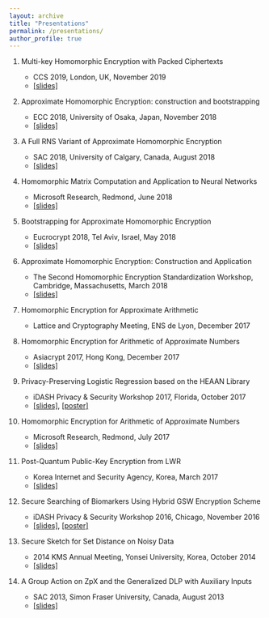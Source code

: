```yaml
---
layout: archive
title: "Presentations"
permalink: /presentations/
author_profile: true
---
```

   1. Multi-key Homomorphic Encryption with Packed Ciphertexts
      * CCS 2019, London, UK, November 2019
      * [[slides]](https://yongsoosong.github.io/files/slides/CCS19_MKHE.pptx)

   1. Approximate Homomorphic Encryption: construction and bootstrapping
      * ECC 2018, University of Osaka, Japan, November 2018
      * [[slides]](https://yongsoosong.github.io/files/slides/ECC18.pdf)

  1. A Full RNS Variant of Approximate Homomorphic Encryption
      * SAC 2018, University of Calgary, Canada, August 2018
      * [[slides]](https://yongsoosong.github.io/files/slides/SAC18.pdf)

  1. Homomorphic Matrix Computation and Application to Neural Networks
      * Microsoft Research, Redmond, June 2018
      * [[slides]](https://yongsoosong.github.io/files/slides/MSR_matrix.pdf)

  1. Bootstrapping for Approximate Homomorphic Encryption
      * Eucrocrypt 2018, Tel Aviv, Israel, May 2018
      * [[slides]](https://yongsoosong.github.io/files/slides/EC18.pdf)

  1. Approximate Homomorphic Encryption: Construction and Application
      * The Second Homomorphic Encryption Standardization Workshop, Cambridge, Massachusetts, March 2018
      * [[slides]](https://yongsoosong.github.io/files/slides/HES2.pdf)

  1. Homomorphic Encryption for Approximate Arithmetic
      * Lattice and Cryptography Meeting, ENS de Lyon, December 2017

  1. Homomorphic Encryption for Arithmetic of Approximate Numbers
      * Asiacrypt 2017, Hong Kong, December 2017
      * [[slides]](https://yongsoosong.github.io/files/slides/AC17.pdf)

  1. Privacy-Preserving Logistic Regression based on the HEAAN Library
      * iDASH Privacy & Security Workshop 2017, Florida, October 2017
      * [[slides]](https://yongsoosong.github.io/files/slides/idash17.pdf), [[poster]](https://yongsoosong.github.io/files/slides/idash17_poster.pdf)

  1. Homomorphic Encryption for Arithmetic of Approximate Numbers
      * Microsoft Research, Redmond, July 2017
      * [[slides]](https://yongsoosong.github.io/files/slides/MSR_heaan.pdf)

  1. Post-Quantum Public-Key Encryption from LWR
      * Korea Internet and Security Agency, Korea, March 2017
      * [[slides]](https://yongsoosong.github.io/files/slides/lizard.pdf)

  1. Secure Searching of Biomarkers Using Hybrid GSW Encryption Scheme
      * iDASH Privacy & Security Workshop 2016, Chicago, November 2016
      * [[slides]](https://yongsoosong.github.io/files/slides/idash16.pdf), [[poster]](https://yongsoosong.github.io/files/slides/idash16_poster.pdf)

  1. Secure Sketch for Set Distance on Noisy Data
      * 2014 KMS Annual Meeting, Yonsei University, Korea, October 2014
      * [[slides]](https://yongsoosong.github.io/files/slides/KMS.pdf)

  1. A Group Action on ZpX and the Generalized DLP with Auxiliary Inputs
      * SAC 2013, Simon Fraser University, Canada, August 2013
      * [[slides]](https://yongsoosong.github.io/files/slides/SAC13.pdf)
